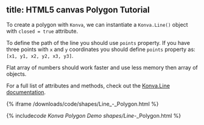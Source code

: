 ## title: HTML5 canvas Polygon Tutorial

To create a polygon with `Konva`, we can instantiate a `Konva.Line()` object with `closed = true` attribute.

To define the path of the line you should use `points` property. If you have three points with `x` and `y` coordinates you should define `points` property as: `[x1, y1, x2, y2, x3, y3]`.

Flat array of numbers should work faster and use less memory then array of objects.

For a full list of attributes and methods, check out the [Konva.Line documentation](https://konvajs.github.io/api/Konva.Line.html).

{% iframe /downloads/code/shapes/Line\_-_Polygon.html %}

{% include*code Konva Polygon Demo shapes/Line*-\_Polygon.html %}
